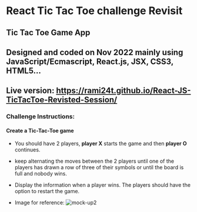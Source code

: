 # React Tic Tac Toe challenge Revisit

## Tic Tac Toe Game App
## Designed and coded on Nov 2022 mainly using JavaScript/Ecmascript, React.js, JSX, CSS3, HTML5...

## Live version: https://rami24t.github.io/React-JS-TicTacToe-Revisted-Session/

### Challenge Instructions:

#### Create a Tic-Tac-Toe game
- You should have 2 players, **player X** starts the game and then **player O** continues.
- keep alternating the moves between the 2 players until one of the players has drawn a row of three of their symbols or until the board is full and nobody wins.
- Display the information when a player wins. The players should have the option to restart the game.

-   Image for reference:
    ![mock-up2](mock-up2.png)
